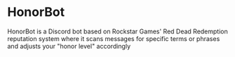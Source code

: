 # HonorBot
HonorBot is a Discord bot based on Rockstar Games' Red Dead Redemption reputation system where it scans messages for specific terms or phrases and adjusts your "honor level" accordingly
